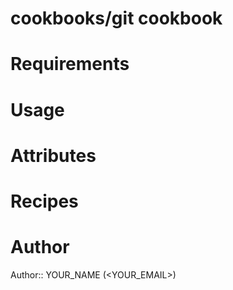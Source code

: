 # cookbooks/git cookbook

# Requirements

# Usage

# Attributes

# Recipes

# Author

Author:: YOUR_NAME (<YOUR_EMAIL>)
